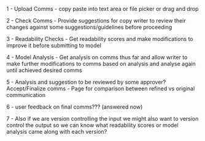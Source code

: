 1 - Upload Comms - copy paste into text area or file picker or drag and drop

2 - Check Comms - Provide suggestions for copy writer to review their changes against some suggestions/guidelines before proceeding

3 - Readability Checks - Get readability scores and make modifications to improve it before submitting to model

4 - Model Analysis - Get analysis on comms thus far and allow writer to make further modifications to comms based on analysis and analyse again until achieved desired comms

5 - Analysis and suggestion to be reviewed by some approver?
Accept/Finalize comms - Page for comparison between refined vs original communication

6 - user feedback on final comms??? (answered now)

7 - Also if we are version controlling the input we might also want to version control the output so we can know what readability scores or model analysis came along with each version?